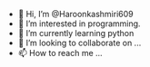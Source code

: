- 👋 Hi, I’m @Haroonkashmiri609
- 👀 I’m interested in programming.
- 🌱 I’m currently learning python
- 💞️ I’m looking to collaborate on ...
- 📫 How to reach me ...

<!---
Haroonkashmiri609/Haroonkashmiri609 is a ✨ special ✨ repository because its `README.md` (this file) appears on your GitHub profile.
You can click the Preview link to take a look at your changes.
--->

